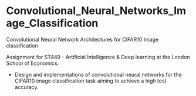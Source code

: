 # Convolutional_Neural_Networks_Image_Classification
Convolutional Neural Network Architectures for CIFAR10 Image classification

Assignment for ST449 - Artificial Intelligence & Deep learning at the London School of Economics. 
- Design and implementations of convolutional neural networks for the CIFAR10 image classification task aiming to achieve a high test accuracy. 
